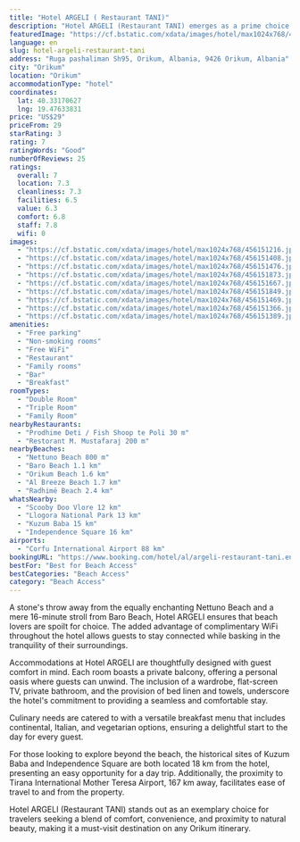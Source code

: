 ```yaml
---
title: "Hotel ARGELI ( Restaurant TANI)"
description: "Hotel ARGELI (Restaurant TANI) emerges as a prime choice for travelers seeking a serene getaway in Orikum, positioned conveniently less than a kilometer from the pristine Orikum Beach."
featuredImage: "https://cf.bstatic.com/xdata/images/hotel/max1024x768/456151216.jpg?k=064ae4be9041fd80425bffcc6db62b7205dbdaac2c3aebdc8b5533f52bbb42c4&o=&hp=1"
language: en
slug: hotel-argeli-restaurant-tani
address: "Ruga pashaliman Sh95, Orikum, Albania, 9426 Orikum, Albania"
city: "Orikum"
location: "Orikum"
accommodationType: "hotel"
coordinates:
  lat: 40.33170627
  lng: 19.47633831
price: "US$29"
priceFrom: 29
starRating: 3
rating: 7
ratingWords: "Good"
numberOfReviews: 25
ratings:
  overall: 7
  location: 7.3
  cleanliness: 7.3
  facilities: 6.5
  value: 6.3
  comfort: 6.8
  staff: 7.8
  wifi: 0
images:
  - "https://cf.bstatic.com/xdata/images/hotel/max1024x768/456151216.jpg?k=064ae4be9041fd80425bffcc6db62b7205dbdaac2c3aebdc8b5533f52bbb42c4&o=&hp=1"
  - "https://cf.bstatic.com/xdata/images/hotel/max1024x768/456151408.jpg?k=f7e92287e31fd3a142664a66e04d4f6f091828e66c4965a40bd5e217cef1adcb&o=&hp=1"
  - "https://cf.bstatic.com/xdata/images/hotel/max1024x768/456151476.jpg?k=1e2c21ffc73af074491ae36d6fe1d44af98291bfbfa1bff1e8c126649682360f&o=&hp=1"
  - "https://cf.bstatic.com/xdata/images/hotel/max1024x768/456151873.jpg?k=4e000872f941aeea9b7b3388299938604c4d6e5b67b6a8624dc677034ad3f32a&o=&hp=1"
  - "https://cf.bstatic.com/xdata/images/hotel/max1024x768/456151667.jpg?k=6c521ef5b4ad2cf7b6b57647e7c188c8b5036b7e6d5c68464b490ce3eb58cf59&o=&hp=1"
  - "https://cf.bstatic.com/xdata/images/hotel/max1024x768/456151849.jpg?k=f11f5dffbc38e5fe553776ce740d134aed1f36897424452f6f127c9b254573be&o=&hp=1"
  - "https://cf.bstatic.com/xdata/images/hotel/max1024x768/456151469.jpg?k=d297ca7cc7ff3e454124050bebc21745582d2ff2b498e4917c6237d640eea66f&o=&hp=1"
  - "https://cf.bstatic.com/xdata/images/hotel/max1024x768/456151366.jpg?k=1cf681dcf290001a3226575536015029d9e69f334927e14db3359e59414a2d6d&o=&hp=1"
  - "https://cf.bstatic.com/xdata/images/hotel/max1024x768/456151389.jpg?k=b87bdba5a114550f2cb96d55cb4aa51f8a4e686beb4bee91748a4a5ae801265d&o=&hp=1"
amenities:
  - "Free parking"
  - "Non-smoking rooms"
  - "Free WiFi"
  - "Restaurant"
  - "Family rooms"
  - "Bar"
  - "Breakfast"
roomTypes:
  - "Double Room"
  - "Triple Room"
  - "Family Room"
nearbyRestaurants:
  - "Prodhime Deti / Fish Shoop te Poli 30 m"
  - "Restorant M. Mustafaraj 200 m"
nearbyBeaches:
  - "Nettuno Beach 800 m"
  - "Baro Beach 1.1 km"
  - "Orikum Beach 1.6 km"
  - "Al Breeze Beach 1.7 km"
  - "Radhimë Beach 2.4 km"
whatsNearby:
  - "Scooby Doo Vlore 12 km"
  - "Llogora National Park 13 km"
  - "Kuzum Baba 15 km"
  - "Independence Square 16 km"
airports:
  - "Corfu International Airport 88 km"
bookingURL: "https://www.booking.com/hotel/al/argeli-restaurant-tani.en-gb.html?aid=8035640"
bestFor: "Best for Beach Access"
bestCategories: "Beach Access"
category: "Beach Access"
---
```


A stone's throw away from the equally enchanting Nettuno Beach and a mere 16-minute stroll from Baro Beach, Hotel ARGELI ensures that beach lovers are spoilt for choice. The added advantage of complimentary WiFi throughout the hotel allows guests to stay connected while basking in the tranquility of their surroundings.

Accommodations at Hotel ARGELI are thoughtfully designed with guest comfort in mind. Each room boasts a private balcony, offering a personal oasis where guests can unwind. The inclusion of a wardrobe, flat-screen TV, private bathroom, and the provision of bed linen and towels, underscore the hotel's commitment to providing a seamless and comfortable stay.

Culinary needs are catered to with a versatile breakfast menu that includes continental, Italian, and vegetarian options, ensuring a delightful start to the day for every guest.

For those looking to explore beyond the beach, the historical sites of Kuzum Baba and Independence Square are both located 18 km from the hotel, presenting an easy opportunity for a day trip. Additionally, the proximity to Tirana International Mother Teresa Airport, 167 km away, facilitates ease of travel to and from the property.

Hotel ARGELI (Restaurant TANI) stands out as an exemplary choice for travelers seeking a blend of comfort, convenience, and proximity to natural beauty, making it a must-visit destination on any Orikum itinerary.